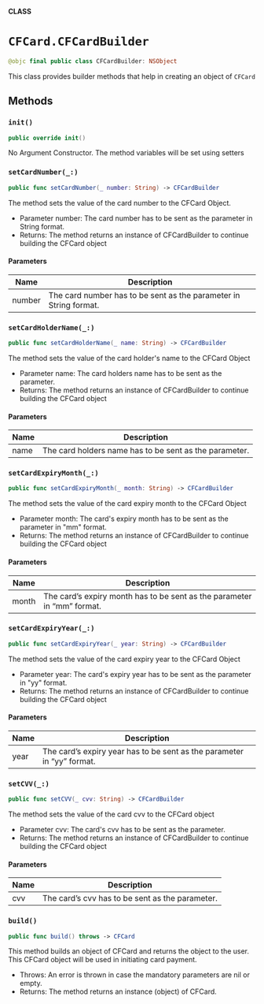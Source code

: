 **CLASS**

# `CFCard.CFCardBuilder`

```swift
@objc final public class CFCardBuilder: NSObject
```

This class provides builder methods that help in creating an object of `CFCard`

## Methods
### `init()`

```swift
public override init()
```

No Argument Constructor. The method variables will be set using setters

### `setCardNumber(_:)`

```swift
public func setCardNumber(_ number: String) -> CFCardBuilder
```

The method sets the value of the card number to the CFCard Object.
- Parameter number: The card number has to be sent as the parameter in String format.
- Returns: The method returns an instance of CFCardBuilder to continue building the CFCard object

#### Parameters

| Name | Description |
| ---- | ----------- |
| number | The card number has to be sent as the parameter in String format. |

### `setCardHolderName(_:)`

```swift
public func setCardHolderName(_ name: String) -> CFCardBuilder
```

The method sets the value of the card holder's name to the CFCard Object
- Parameter name: The card holders name has to be sent as the parameter.
- Returns: The method returns an instance of CFCardBuilder to continue building the CFCard object

#### Parameters

| Name | Description |
| ---- | ----------- |
| name | The card holders name has to be sent as the parameter. |

### `setCardExpiryMonth(_:)`

```swift
public func setCardExpiryMonth(_ month: String) -> CFCardBuilder
```

The method sets the value of the card expiry month to the CFCard Object
- Parameter month: The card's expiry month has to be sent as the parameter in "mm" format.
- Returns: The method returns an instance of CFCardBuilder to continue building the CFCard object

#### Parameters

| Name | Description |
| ---- | ----------- |
| month | The card’s expiry month has to be sent as the parameter in “mm” format. |

### `setCardExpiryYear(_:)`

```swift
public func setCardExpiryYear(_ year: String) -> CFCardBuilder
```

The method sets the value of the card expiry year to the CFCard Object
- Parameter year: The card's expiry year has to be sent as the parameter in "yy" format.
- Returns: The method returns an instance of CFCardBuilder to continue building the CFCard object

#### Parameters

| Name | Description |
| ---- | ----------- |
| year | The card’s expiry year has to be sent as the parameter in “yy” format. |

### `setCVV(_:)`

```swift
public func setCVV(_ cvv: String) -> CFCardBuilder
```

The method sets the value of the card cvv to the CFCard object
- Parameter cvv: The card's cvv has to be sent as the parameter.
- Returns: The method returns an instance of CFCardBuilder to continue building the CFCard object

#### Parameters

| Name | Description |
| ---- | ----------- |
| cvv | The card’s cvv has to be sent as the parameter. |

### `build()`

```swift
public func build() throws -> CFCard
```

This method builds an object of CFCard and returns the object to the user. This CFCard object will be used in initiating card payment.
- Throws: An error is thrown in case the mandatory parameters are nil or empty.
- Returns: The method returns an instance (object) of CFCard.
